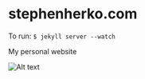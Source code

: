 stephenherko.com
======================

To run: ```$ jekyll server --watch```

My personal website

![Alt text](https://github.com/stephenherko/stephenherko.github.io/blob/master/img/screenshot.png)
